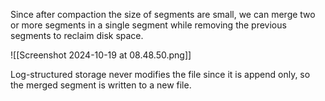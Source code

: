 Since after compaction the size of segments are small, we can merge two or more segments in a single segment while removing the previous segments to reclaim disk space.

![[Screenshot 2024-10-19 at 08.48.50.png]]

Log-structured storage never modifies the file since it is append only, so the merged segment is written to a new file.